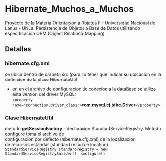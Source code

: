 # Hibernate_Muchos_a_Muchos 
Proyecto de la Materia Orientacion a Objetos II - Universidad Nacional de Lanus - UNLa.
Persistencia de Objetos a Base de Datos utilizando especificacion ORM (Object Relational Mapping)
## Detalles
### **hibernate.cfg.xml**
se ubica dentro de carpeta src (para no tener que indicar su ubicacion en la definicion de la clase HibernateUtil  
- en en el archivo de configuracion de conexion a la dataBase se utiliza esta version del driver MySQL:  
`<property name="connection.driver_class">`**com.mysql.cj.jdbc.Driver**`</property>`
### Clase HibernateUtil ###
metodo **getSessionFactory**
	- declaracion StandardServiceRegistry. Metodo configure toma el archivo de  
	configuracion por defecto (hibernate.cfg.xml) de la localizacion  
	de recursos estandar (standard resource location)  
	`StandardServiceRegistry standardRegistry = new StandardServiceRegistryBuilder()
						.configure()`
